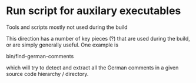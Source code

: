 # Run script for auxilary executables

Tools and scripts mostly not used during the build

This direction has a number of key pieces (?) that are used during the
build, or are simply generally useful. One example is

bin/find-german-comments <directory>

which will try to detect and extract all the German comments in a
given source code hierarchy / directory.
